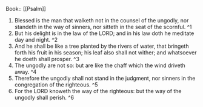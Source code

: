  Book:: [[Psalm]]
 1. Blessed is the man that walketh not in the counsel of the ungodly, nor standeth in the way of sinners, nor sitteth in the seat of the scornful. ^1
 2. But his delight is in the law of the LORD; and in his law doth he meditate day and night. ^2
 3. And he shall be like a tree planted by the rivers of water, that bringeth forth his fruit in his season; his leaf also shall not wither; and whatsoever he doeth shall prosper. ^3
 4. The ungodly are not so: but are like the chaff which the wind driveth away. ^4
 5. Therefore the ungodly shall not stand in the judgment, nor sinners in the congregation of the righteous. ^5
 6. For the LORD knoweth the way of the righteous: but the way of the ungodly shall perish. ^6
